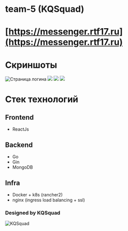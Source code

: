# team-5 (KQSquad)
# [https://messenger.rtf17.ru](https://messenger.rtf17.ru)

# Скриншоты
![Страница логина](https://sun9-45.userapi.com/c857624/v857624217/208cd3/oMi8aFXc66M.jpg)
![](https://sun9-19.userapi.com/c857624/v857624217/208d1a/QSZDHMePtn8.jpg)
![](https://sun9-49.userapi.com/AuqutiXQv5OeL5RL3GmjGTp1vOP5xpIkqMnbHw/bFwBzD--lUg.jpg)
![](https://sun9-29.userapi.com/AFwTFd8up1OpeShDAz4GsENAmwtChthUzaC5KA/IYfi_rn9QzY.jpg)


# Стек технологий
## Frontend
 - ReactJs
## Backend
 - Go
 - Gin
 - MongoDB
## Infra
 - Docker + k8s (rancher2)
 - nginx (ingress load balancing + ssl)

### Designed by KQSquad
![KQSquad](https://sun9-65.userapi.com/c857624/v857624217/208ce1/3gYgXaEjAzc.jpg)
